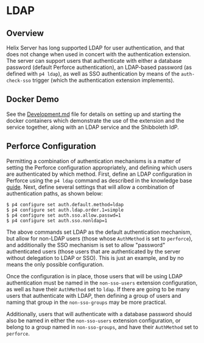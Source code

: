 # LDAP

## Overview

Helix Server has long supported LDAP for user authentication, and that does not
change when used in concert with the authentication extension. The server can
support users that authenticate with either a database password (default
Perforce authentication), an LDAP-based password (as defined with `p4 ldap`), as
well as SSO authentication by means of the `auth-check-sso` trigger (which the
authentication extension implements).

## Docker Demo

See the [Development.md](./Development.md) file for details on setting up and
starting the docker containers which demonstrate the use of the extension and
the service together, along with an LDAP service and the Shibboleth IdP.

## Perforce Configuration

Permitting a combination of authentication mechanisms is a matter of setting the
Perforce configuration appropriately, and defining which users are authenticated
by which method. First, define an LDAP configuration in Perforce using the `p4
ldap` command as described in the knowledge base
[guide](https://community.perforce.com/s/article/2590). Next, define several
settings that will allow a combination of authentication paths, as shown below:

```shell
$ p4 configure set auth.default.method=ldap
$ p4 configure set auth.ldap.order.1=simple
$ p4 configure set auth.sso.allow.passwd=1
$ p4 configure set auth.sso.nonldap=1
```

The above commands set LDAP as the default authentication mechanism, but allow
for non-LDAP users (those whose `AuthMethod` is set to `perforce`), and
additionally the SSO mechanism is set to allow "password" authenticated users
(those users that are authenticated by the server without delegation to LDAP or
SSO). This is just an example, and by no means the only possible configuration.

Once the configuration is in place, those users that will be using LDAP
authentication must be named in the `non-sso-users` extension configuration, as
well as have their `AuthMethod` set to `ldap`. If there are going to be many
users that authenticate with LDAP, then defining a group of users and naming
that group in the `non-sso-groups` may be more practical.

Additionally, users that will authenticate with a database password should also
be named in either the `non-sso-users` extension configuration, or belong to a
group named in `non-sso-groups`, and have their `AuthMethod` set to `perforce`.

